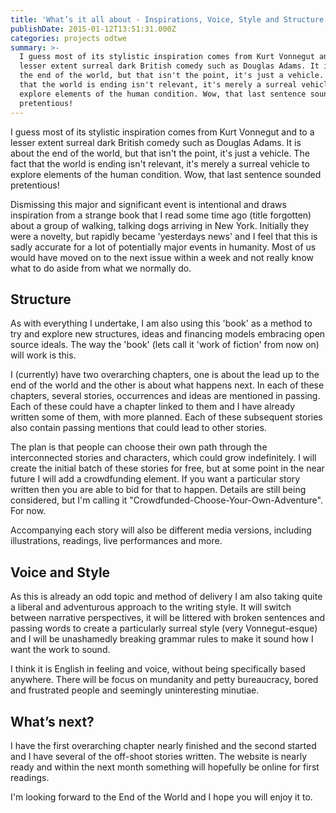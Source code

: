 ```yaml
---
title: 'What’s it all about - Inspirations, Voice, Style and Structure'
publishDate: 2015-01-12T13:51:31.000Z
categories: projects odtwe
summary: >-
  I guess most of its stylistic inspiration comes from Kurt Vonnegut and to a
  lesser extent surreal dark British comedy such as Douglas Adams. It is about
  the end of the world, but that isn't the point, it's just a vehicle. The fact
  that the world is ending isn't relevant, it's merely a surreal vehicle to
  explore elements of the human condition. Wow, that last sentence sounded
  pretentious!
---
```


I guess most of its stylistic inspiration comes from Kurt Vonnegut and to a lesser extent surreal dark British comedy such as Douglas Adams. It is about the end of the world, but that isn't the point, it's just a vehicle. The fact that the world is ending isn't relevant, it's merely a surreal vehicle to explore elements of the human condition. Wow, that last sentence sounded pretentious!

Dismissing this major and significant event is intentional and draws inspiration from a strange book that I read some time ago (title forgotten) about a group of walking, talking dogs arriving in New York. Initially they were a novelty, but rapidly became 'yesterdays news' and I feel that this is sadly accurate for a lot of potentially major events in humanity. Most of us would have moved on to the next issue within a week and not really know what to do aside from what we normally do.

## Structure
As with everything I undertake, I am also using this 'book' as a method to try and explore new structures, ideas and financing models embracing open source ideals. The way the 'book' (lets call it 'work of fiction' from now on) will work is this.

I (currently) have two overarching chapters, one is about the lead up to the end of the world and the other is about what happens next. In each of these chapters, several stories, occurrences and ideas are mentioned in passing. Each of these could have a chapter linked to them and I have already written some of them, with more planned. Each of these subsequent stories also contain passing mentions that could lead to other stories.

The plan is that people can choose their own path through the interconnected stories and characters, which could grow indefinitely. I will create the initial batch of these stories for free, but at some point in the near future I will add a crowdfunding element. If you want a particular story written then you are able to bid for that to happen. Details are still being considered, but I'm calling it "Crowdfunded-Choose-Your-Own-Adventure". For now.

Accompanying each story will also be different media versions, including illustrations, readings, live performances and more.

## Voice and Style
As this is already an odd topic and method of delivery I am also taking quite a liberal and adventurous approach to the writing style. It will switch between narrative perspectives, it will be littered with broken sentences and passing words to create a particularly surreal style (very Vonnegut-esque) and I will be unashamedly breaking grammar rules to make it sound how I want the work to sound.

I think it is English in feeling and voice, without being specifically based anywhere. There will be focus on mundanity and petty bureaucracy, bored and frustrated people and seemingly uninteresting minutiae.

## What’s next?
I have the first overarching chapter nearly finished and the second started and I have several of the off-shoot stories written. The website is nearly ready and within the next month something will hopefully be online for first readings.

I'm looking forward to the End of the World and I hope you will enjoy it to.
